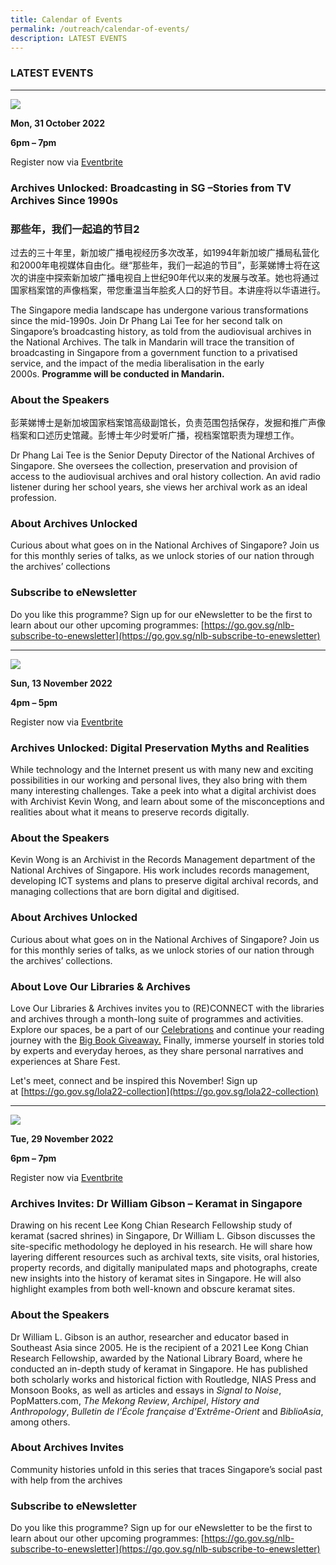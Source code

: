```yaml
---
title: Calendar of Events
permalink: /outreach/calendar-of-events/
description: LATEST EVENTS
---
```

### LATEST EVENTS

___________________________________________________________________
![](/images/AU%20Talk%20for%2031%20Oct%202022.jpg)

**Mon, 31 October 2022**

**6pm – 7pm**

Register now via [Eventbrite](https://www.eventbrite.sg/e/archives-unlocked-broadcasting-in-sg-stories-from-tv-archives-since-1990s-tickets-407295029397)

### Archives Unlocked: Broadcasting in SG –Stories from TV Archives Since 1990s

### **那些年，我们一起追的节目2**

过去的三十年里，新加坡广播电视经历多次改革，如1994年新加坡广播局私营化和2000年电视媒体自由化。继“那些年，我们一起追的节目”，彭莱娣博士将在这次的讲座中探索新加坡广播电视自上世纪90年代以来的发展与改革。她也将通过国家档案馆的声像档案，带您重温当年脍炙人口的好节目。本讲座将以华语进行。

The Singapore media landscape has undergone various transformations since the mid-1990s. Join Dr Phang Lai Tee for her second talk on Singapore’s broadcasting history, as told from the audiovisual archives in the National Archives. The talk in Mandarin will trace the transition of broadcasting in Singapore from a government function to a privatised service, and the impact of the media liberalisation in the early 2000s. **Programme will be conducted in Mandarin.**

### About the Speakers

彭莱娣博士是新加坡国家档案馆高级副馆长，负责范围包括保存，发掘和推广声像档案和口述历史馆藏。彭博士年少时爱听广播，视档案馆职责为理想工作。

Dr Phang Lai Tee is the Senior Deputy Director of the National Archives of Singapore. She oversees the collection, preservation and provision of access to the audiovisual archives and oral history collection. An avid radio listener during her school years, she views her archival work as an ideal profession.

### About Archives Unlocked
Curious about what goes on in the National Archives of Singapore? Join us for this monthly series of talks, as we unlock stories of our nation through the archives’ collections

### Subscribe to eNewsletter
Do you like this programme? Sign up for our eNewsletter to be the first to learn about our other upcoming programmes: [https://go.gov.sg/nlb-subscribe-to-enewsletter](https://go.gov.sg/nlb-subscribe-to-enewsletter)
___________________________________________________________________
![](/images/AU%2013%20Nov%20Talk.jpg)

**Sun, 13 November 2022**

**4pm – 5pm**

Register now via [Eventbrite](https://www.eventbrite.sg/e/archives-unlocked-digital-preservation-myths-and-realities-tickets-421250550737)

### Archives Unlocked: Digital Preservation Myths and Realities
While technology and the Internet present us with many new and exciting possibilities in our working and personal lives, they also bring with them many interesting challenges. Take a peek into what a digital archivist does with Archivist Kevin Wong, and learn about some of the misconceptions and realities about what it means to preserve records digitally.

### About the Speakers
Kevin Wong is an Archivist in the Records Management department of the National Archives of Singapore. His work includes records management, developing ICT systems and plans to preserve digital archival records, and managing collections that are born digital and digitised.

### About Archives Unlocked
Curious about what goes on in the National Archives of Singapore? Join us for this monthly series of talks, as we unlock stories of our nation through the archives’ collections.

### About Love Our Libraries & Archives
Love Our Libraries & Archives invites you to (RE)CONNECT with the libraries and archives through a month-long suite of programmes and activities. Explore our spaces, be a part of our [Celebrations](https://www.eventbrite.sg/e/celebrations-tickets-431476396517) and continue your reading journey with the [Big Book Giveaway.](https://www.eventbrite.sg/e/big-book-giveaway-tickets-430724407297) Finally, immerse yourself in stories told by experts and everyday heroes, as they share personal narratives and experiences at Share Fest.

Let's meet, connect and be inspired this November! Sign up at [https://go.gov.sg/lola22-collection](https://go.gov.sg/lola22-collection)

___________________________________________________________________
![](/images/AI%20Nov_Eventbrite%20Web%20Banner%20(1).jpg)

**Tue, 29 November 2022**

**6pm – 7pm**

Register now via [Eventbrite](https://www.eventbrite.sg/e/archives-invites-dr-william-gibson-keramat-in-singapore-tickets-427790030497)

### Archives Invites: Dr William Gibson – Keramat in Singapore
Drawing on his recent Lee Kong Chian Research Fellowship study of keramat (sacred shrines) in Singapore, Dr William L. Gibson discusses the site-specific methodology he deployed in his research. He will share how layering different resources such as archival texts, site visits, oral histories, property records, and digitally manipulated maps and photographs, create new insights into the history of keramat sites in Singapore. He will also highlight examples from both well-known and obscure keramat sites.

### About the Speakers
Dr William L. Gibson is an author, researcher and educator based in Southeast Asia since 2005. He is the recipient of a 2021 Lee Kong Chian Research Fellowship, awarded by the National Library Board, where he conducted an in-depth study of keramat in Singapore. He has published both scholarly works and historical fiction with Routledge, NIAS Press and Monsoon Books, as well as articles and essays in _Signal to Noise_, PopMatters.com, _The Mekong Review_, _Archipel_, _History and Anthropology_, _Bulletin de l’École française d’Extrême-Orient_ and _BiblioAsia_, among others.

### About Archives Invites
Community histories unfold in this series that traces Singapore’s social past with help from the archives

### Subscribe to eNewsletter
Do you like this programme? Sign up for our eNewsletter to be the first to learn about our other upcoming programmes: [https://go.gov.sg/nlb-subscribe-to-enewsletter](https://go.gov.sg/nlb-subscribe-to-enewsletter)
